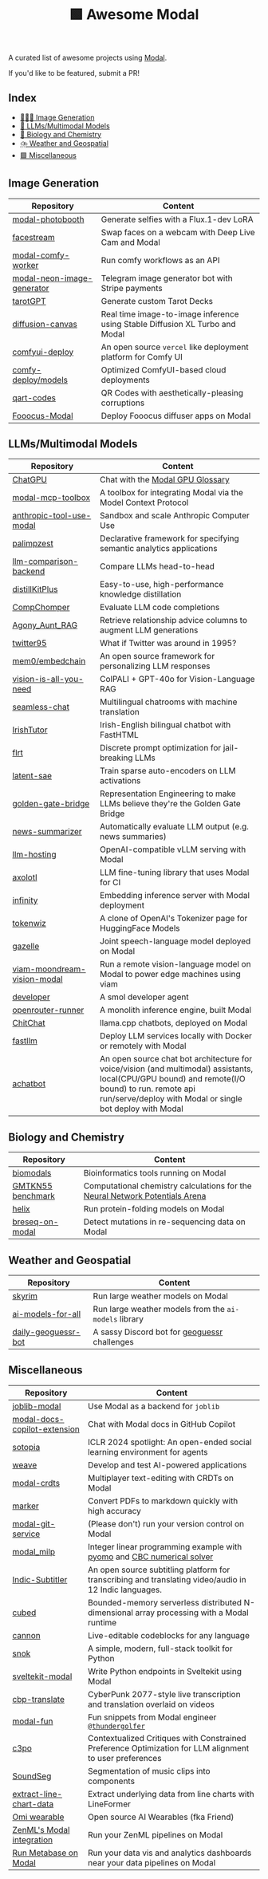 <div align='center'>

# 🟩 Awesome Modal
<br>
</div>

A curated list of awesome projects using [Modal](https://modal.com).

If you'd like to be featured, submit a PR!

## Index

- [👩🏻‍🎨 Image Generation](#image-generation)
- [🧠 LLMs/Multimodal Models](#llmsmultimodal-models)
- [🧬 Biology and Chemistry](#biology-and-chemistry)
- [⛈️ Weather and Geospatial](#weather-and-geospatial)
- [🟩 Miscellaneous](#miscellaneous)

## Image Generation

| Repository | Content |
|------------|---------|
| [modal-photobooth](https://github.com/anthonycorletti/modal-photobooth) | Generate selfies with a Flux.1-dev LoRA |
| [facestream](https://github.com/philipp-eisen/facestream) | Swap faces on a webcam with Deep Live Cam and Modal |
| [modal-comfy-worker](https://github.com/tolgaouz/modal-comfy-worker) | Run comfy workflows as an API |
| [modal-neon-image-generator](https://github.com/dhanushreddy291/modal-neon-image-generator) | Telegram image generator bot with Stripe payments |
| [tarotGPT](https://github.com/LukasMosser/tarotGPT/) | Generate custom Tarot Decks |
| [diffusion-canvas](https://github.com/carllapierre/diffusion-canvas) | Real time image-to-image inference using Stable Diffusion XL Turbo and Modal |
| [comfyui-deploy](https://github.com/BennyKok/comfyui-deploy) | An open source `vercel` like deployment platform for Comfy UI  |
| [comfy-deploy/models](https://github.com/comfy-deploy/models) | Optimized ComfyUI-based cloud deployments |
| [qart-codes](https://github.com/charlesfrye/qart-codes) | QR Codes with aesthetically-pleasing corruptions |
| [Fooocus-Modal](https://github.com/BarrenWardo/Fooocus-Modal) | Deploy Fooocus diffuser apps on Modal |

## LLMs/Multimodal Models

| Repository | Content |
|------------|---------|
| [ChatGPU](https://github.com/aflah02/ChatGPU) | Chat with the [Modal GPU Glossary](https://modal.com/gpu-glossary) |
| [modal-mcp-toolbox](https://github.com/philipp-eisen/modal-mcp-toolbox) | A toolbox for integrating Modal via the Model Context Protocol |
| [anthropic-tool-use-modal](https://github.com/yasyf/anthropic-tool-use-modal) | Sandbox and scale Anthropic Computer Use |
| [palimpzest](https://github.com/mitdbg/palimpzest) | Declarative framework for specifying semantic analytics applications |
| [llm-comparison-backend](https://github.com/Supahands/llm-comparison-backend) | Compare LLMs head-to-head |
| [distillKitPlus](https://github.com/agokrani/distillKitPlus) | Easy-to-use, high-performance knowledge distillation |
| [CompChomper](https://github.com/trailofbits/CompChomper) | Evaluate LLM code completions |
| [Agony_Aunt_RAG](https://github.com/c123ian/Agony_Aunt_RAG) | Retrieve relationship advice columns to augment LLM generations |
| [twitter95](https://github.com/charlesfrye/twitter95) | What if Twitter was around in 1995? |
| [mem0/embedchain](https://github.com/mem0ai/mem0/tree/main/embedchain) | An open source framework for personalizing LLM responses |
| [vision-is-all-you-need](https://github.com/Softlandia-Ltd/vision-is-all-you-need/) | ColPALI + GPT-40o for Vision-Language RAG |
| [seamless-chat](https://github.com/modal-labs/seamless-chat) | Multilingual chatrooms with machine translation |
| [IrishTutor](https://github.com/c123ian/Irish_Tutor) | Irish-English bilingual chatbot with FastHTML |
| [flrt](https://github.com/Confirm-Solutions/flrt/tree/main) | Discrete prompt optimization for jail-breaking LLMs |
| [latent-sae](https://github.com/enjalot/latent-sae) | Train sparse auto-encoders on LLM activations |
| [golden-gate-bridge](https://github.com/gao-hongnan/golden-gate-bridge) | Representation Engineering to make LLMs believe they're the Golden Gate Bridge |
| [news-summarizer](https://github.com/log10-io/news-summarizer) | Automatically evaluate LLM output (e.g. news summaries) |
| [llm-hosting](https://github.com/dwarvesf/llm-hosting) | OpenAI-compatible vLLM serving with Modal |
| [axolotl](https://github.com/OpenAccess-AI-Collective/axolotl) | LLM fine-tuning library that uses Modal for CI |
| [infinity](https://github.com/michaelfeil/infinity/) | Embedding inference server with Modal deployment |
| [tokenwiz](https://github.com/1rgs/tokenwiz) | A clone of OpenAI's Tokenizer page for HuggingFace Models |
| [gazelle](https://github.com/tincans-ai/gazelle) | Joint speech-language model deployed on Modal |
| [viam-moondream-vision-modal](https://github.com/mcvella/viam-moondream-vision-modal) | Run a remote vision-language model on Modal to power edge machines using viam |
| [developer](https://github.com/smol-ai/developer) | A smol developer agent |
| [openrouter-runner](https://github.com/OpenRouterTeam/openrouter-runner) | A monolith inference engine, built Modal |
| [ChitChat](https://github.com/OutofAi/ChitChat) | llama.cpp chatbots, deployed on Modal |
| [fastllm](https://github.com/567-labs/fastllm) | Deploy LLM services locally with Docker or remotely with Modal |
| [achatbot](https://github.com/ai-bot-pro/achatbot/tree/main/deploy/modal) | An open source chat bot architecture for voice/vision (and multimodal) assistants, local(CPU/GPU bound) and remote(I/O bound) to run. remote api run/serve/deploy with Modal or single bot deploy with Modal |


## Biology and Chemistry

| Repository | Content |
|------------|---------|
| [biomodals](https://github.com/hgbrian/biomodals) | Bioinformatics tools running on Modal |
| [GMTKN55 benchmark](https://github.com/ariwagen/personal-website/tree/main/scripts/gmtkn55) | Computational chemistry calculations for the [Neural Network Potentials Arena](https://ariwagen.com/nnp-arena.html) |
| [helix](https://github.com/thebiodesignlab/helix) | Run protein-folding models on Modal |
| [breseq-on-modal](https://github.com/tdsone/breseq-on-modal) | Detect mutations in re-sequencing data on Modal|


## Weather and Geospatial

| Repository | Content |
|------------|---------|
| [skyrim](https://github.com/secondlaw-ai/skyrim) | Run large weather models on Modal |
| [ai-models-for-all](https://github.com/darothen/ai-models-for-all) | Run large weather models from the `ai-models` library |
| [daily-geoguessr-bot](https://github.com/ldcWV/daily-geoguessr-bot) | A sassy Discord bot for [geoguessr](https://www.geoguessr.com/) challenges |

## Miscellaneous

| Repository | Content |
|------------|---------|
| [joblib-modal](https://github.com/adrinjalali/joblib-modal) | Use Modal as a backend for `joblib` |
| [modal-docs-copilot-extension](https://github.com/anthonycorletti/modal-docs-copilot-extension) | Chat with Modal docs in GitHub Copilot |
| [sotopia](https://github.com/sotopia-lab/sotopia) | ICLR 2024 spotlight: An open-ended social learning environment for agents|
| [weave](https://github.com/wandb/weave) | Develop and test AI-powered applications |
| [modal-crdts](https://github.com/anthonycorletti/modal-crdts) | Multiplayer text-editing with CRDTs on Modal |
| [marker](https://github.com/VikParuchuri/marker) | Convert PDFs to markdown quickly with high accuracy |
| [modal-git-service](https://github.com/anthonycorletti/modal-git-service) | (Please don't) run your version control on Modal |
| [modal_milp](https://github.com/zsiegel92/modal_milp) | Integer linear programming example with [pyomo](https://www.pyomo.org/) and [CBC numerical solver](https://github.com/coin-or/Cbc) |
| [Indic-Subtitler](https://github.com/kurianbenoy/Indic-Subtitler) | An open source subtitling platform for transcribing and translating video/audio in 12 Indic languages. |
| [cubed](https://github.com/cubed-dev/cubed) | Bounded-memory serverless distributed N-dimensional array processing with a Modal runtime|
| [cannon](https://github.com/cryingpotat0/cannon) | Live-editable codeblocks for any language |
| [snok](https://github.com/anthonycorletti/snok) | A simple, modern, full-stack toolkit for Python |
| [sveltekit-modal](https://github.com/semicognitive/sveltekit-modal) | Write Python endpoints in Sveltekit using Modal |
| [cbp-translate](https://github.com/elanmart/cbp-translate) | CyberPunk 2077-style live transcription and translation overlaid on videos |
| [modal-fun](https://github.com/thundergolfer/modal-fun) | Fun snippets from Modal engineer [`@thundergolfer`](https://github.com/thundergolfer) |
| [c3po](https://github.com/austrian-code-wizard/c3po) | Contextualized Critiques with Constrained Preference Optimization for LLM alignment to user preferences |
| [SoundSeg](https://github.com/mbrotos/SoundSeg) | Segmentation of music clips into components  |
| [extract-line-chart-data](https://github.com/tdsone/extract-line-chart-data) | Extract underlying data from line charts with LineFormer |
| [Omi wearable](https://github.com/BasedHardware/Omi) | Open source AI Wearables (fka Friend) |
| [ZenML's Modal integration](https://docs.zenml.io/stack-components/step-operators/modal) | Run your ZenML pipelines on Modal |
| [Run Metabase on Modal](https://github.com/anthonycorletti/modal-metabase) | Run your data vis and analytics dashboards near your data pipelines on Modal  |
